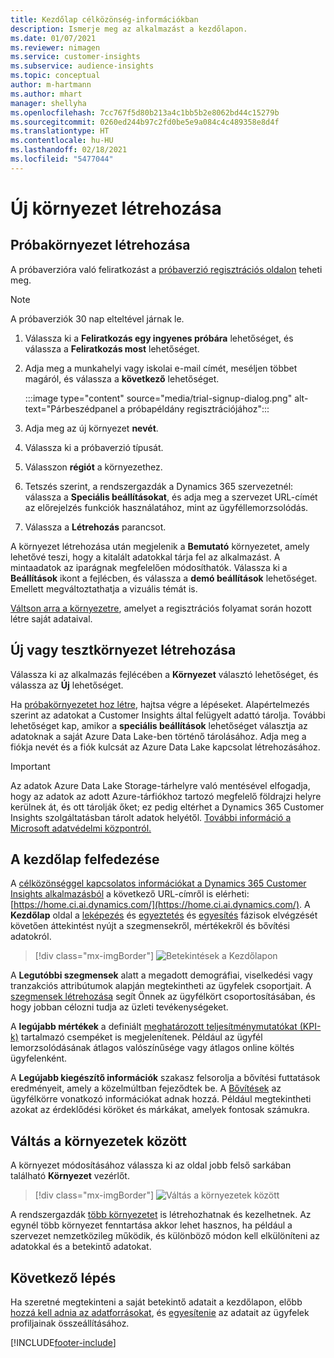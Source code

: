 ```yaml
---
title: Kezdőlap célközönség-információkban
description: Ismerje meg az alkalmazást a kezdőlapon.
ms.date: 01/07/2021
ms.reviewer: nimagen
ms.service: customer-insights
ms.subservice: audience-insights
ms.topic: conceptual
author: m-hartmann
ms.author: mhart
manager: shellyha
ms.openlocfilehash: 7cc767f5d80b213a4c1bb5b2e8062bd44c15279b
ms.sourcegitcommit: 0260ed244b97c2fd0be5e9a084c4c489358e8d4f
ms.translationtype: HT
ms.contentlocale: hu-HU
ms.lasthandoff: 02/18/2021
ms.locfileid: "5477044"
---
```

# <a name="create-a-new-environment"></a>Új környezet létrehozása

## <a name="create-a-trial-environment"></a>Próbakörnyezet létrehozása

A próbaverzióra való feliratkozást a [próbaverzió regisztrációs oldalon](https://dynamics.microsoft.com/get-started/free-trial/?appname=customerinsights) teheti meg. 

> [!NOTE]
> A próbaverziók 30 nap elteltével járnak le.

1. Válassza ki a **Feliratkozás egy ingyenes próbára** lehetőséget, és válassza a **Feliratkozás most** lehetőséget.

1. Adja meg a munkahelyi vagy iskolai e-mail címét, meséljen többet magáról, és válassza a **következő** lehetőséget.

   :::image type="content" source="media/trial-signup-dialog.png" alt-text="Párbeszédpanel a próbapéldány regisztrációjához":::

1. Adja meg az új környezet **nevét**. 

1. Válassza ki a próbaverzió típusát.

1. Válasszon **régiót** a környezethez.

1. Tetszés szerint, a rendszergazdák a Dynamics 365 szervezetnél: válassza a **Speciális beállításokat**, és adja meg a szervezet URL-címét az előrejelzés funkciók használatához, mint az ügyféllemorzsolódás.

1. Válassza a **Létrehozás** parancsot. 

A környezet létrehozása után megjelenik a **Bemutató** környezetet, amely lehetővé teszi, hogy a kitalált adatokkal tárja fel az alkalmazást. A mintaadatok az iparágnak megfelelően módosíthatók. Válassza ki a **Beállítások** ikont a fejlécben, és válassza a **demó beállítások** lehetőséget. Emellett megváltoztathatja a vizuális témát is. 

[Váltson arra a környezetre](#switch-environments), amelyet a regisztrációs folyamat során hozott létre saját adataival.

## <a name="create-a-new-production-or-sandbox-environment"></a>Új vagy tesztkörnyezet létrehozása

Válassza ki az alkalmazás fejlécében a **Környezet** választó lehetőséget, és válassza az **Új** lehetőséget.

Ha [próbakörnyezetet hoz létre](#create-a-trial-environment), hajtsa végre a lépéseket. Alapértelmezés szerint az adatokat a Customer Insights által felügyelt adattó tárolja. További lehetőséget kap, amikor a **speciális beállítások** lehetőséget választja az adatoknak a saját Azure Data Lake-ben történő tárolásához. Adja meg a fiókja nevét és a fiók kulcsát az Azure Data Lake kapcsolat létrehozásához. 

> [!IMPORTANT]
> Az adatok Azure Data Lake Storage-tárhelyre való mentésével elfogadja, hogy az adatok az adott Azure-tárfiókhoz tartozó megfelelő földrajzi helyre kerülnek át, és ott tárolják őket; ez pedig eltérhet a Dynamics 365 Customer Insights szolgáltatásban tárolt adatok helyétől. [További információ a Microsoft adatvédelmi központról.](https://www.microsoft.com/trust-center)

## <a name="explore-the-home-page"></a>A kezdőlap felfedezése

A [célközönséggel kapcsolatos információkat a Dynamics 365 Customer Insights alkalmazásból](https://home.ci.ai.dynamics.com/) a következő URL-címről is elérheti: [https://home.ci.ai.dynamics.com/](https://home.ci.ai.dynamics.com/).
A **Kezdőlap** oldal a [leképezés](map-entities.md) és [egyeztetés](match-entities.md) és [egyesítés](merge-entities.md) fázisok elvégzését követően áttekintést nyújt a szegmensekről, mértékekről és bővítési adatokról.

> [!div class="mx-imgBorder"] 
> ![Betekintések a Kezdőlapon](media/home-page-insights.png "Betekintések a Kezdőlapon")

A **Legutóbbi szegmensek** alatt a megadott demográfiai, viselkedési vagy tranzakciós attribútumok alapján megtekintheti az ügyfelek csoportjait. A [szegmensek létrehozása](segments.md) segít Önnek az ügyfélkört csoportosításában, és hogy jobban célozni tudja az üzleti tevékenységeket.

A **legújabb mértékek** a definiált [meghatározott teljesítménymutatókat (KPI-k)](measures.md) tartalmazó csempéket is megjelenítenek. Például az ügyfél lemorzsolódásának átlagos valószínűsége vagy átlagos online költés ügyfelenként.

A **Legújabb kiegészítő információk** szakasz felsorolja a bővítési futtatások eredményeit, amely a közelmúltban fejeződtek be. A [Bővítések](enrichment-hub.md) az ügyfélkörre vonatkozó információkat adnak hozzá. Például megtekintheti azokat az érdeklődési köröket és márkákat, amelyek fontosak számukra.

## <a name="switch-environments"></a>Váltás a környezetek között

A környezet módosításához válassza ki az oldal jobb felső sarkában található **Környezet** vezérlőt.

> [!div class="mx-imgBorder"] 
> ![Váltás a környezetek között](media/home-page-environment-switcher.png "Váltás a környezetek között")

A rendszergazdák [több környezetet](manage-environments.md) is létrehozhatnak és kezelhetnek. Az egynél több környezet fenntartása akkor lehet hasznos, ha például a szervezet nemzetközileg működik, és különböző módon kell elkülöníteni az adatokkal és a betekintő adatokat.

## <a name="next-step"></a>Következő lépés

Ha szeretné megtekinteni a saját betekintő adatait a kezdőlapon, előbb [hozzá kell adnia az adatforrásokat](data-sources.md), és [egyesítenie](data-unification.md) az adatait az ügyfelek profiljainak összeállításához.


[!INCLUDE[footer-include](../includes/footer-banner.md)]